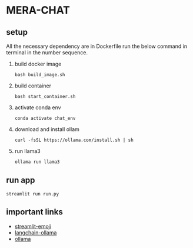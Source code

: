 # MERA-CHAT

## setup
All the necessary dependency are in Dockerfile
run the below command in terminal in the number sequence.
1. build docker image
    ```
    bash build_image.sh 
    ```

2. build container
    ```
    bash start_container.sh 
    ```

3. activate conda env
    ```
    conda activate chat_env
    ```

3. download and install ollam
    ```
    curl -fsSL https://ollama.com/install.sh | sh
    ```

4. run llama3
    ```bash
    ollama run llama3
    ```

## run app
```
streamlit run run.py
```

## important links
- [streamlit-emoji](https://streamlit-emoji-shortcodes-streamlit-app-gwckff.streamlit.app/)
- [langchain-ollama](https://python.langchain.com/v0.2/docs/integrations/providers/ollama/)
- [ollama](https://github.com/ollama/ollama?tab=readme-ov-file)
